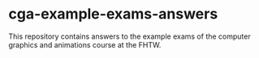 # cga-example-exams-answers
This repository contains answers to the example exams of the computer graphics and animations course at the FHTW.
